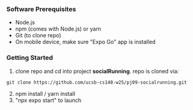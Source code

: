 ### Software Prerequisites

- Node.js
- npm (comes with Node.js) or yarn
- Git (to clone repo)
- On mobile device, make sure "Expo Go" app is installed

### Getting Started

1) clone repo and cd into project **socialRunning**. repo is cloned via:

```
git clone https://github.com/ucsb-cs148-w25/pj09-socialrunning.git
```

2. npm install / yarn install
3. "npx expo start" to launch
